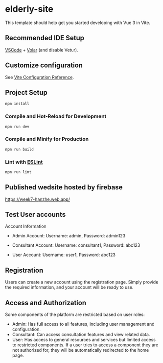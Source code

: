 # elderly-site

This template should help get you started developing with Vue 3 in Vite.

## Recommended IDE Setup

[VSCode](https://code.visualstudio.com/) + [Volar](https://marketplace.visualstudio.com/items?itemName=Vue.volar) (and disable Vetur).

## Customize configuration

See [Vite Configuration Reference](https://vitejs.dev/config/).

## Project Setup

```sh
npm install
```

### Compile and Hot-Reload for Development

```sh
npm run dev
```

### Compile and Minify for Production

```sh
npm run build
```

### Lint with [ESLint](https://eslint.org/)

```sh
npm run lint
```


## Published wedsite hosted by firebase
https://week7-hanzhe.web.app/

## Test User accounts
Account Information

- Admin Account: Username: admin, Password: admin123

- Consultant Account: Username: consultant1, Password: abc123

- User Account: Username: user1, Password: abc123

## Registration
Users can create a new account using the registration page. Simply provide the required information, and your account will be ready to use.

## Access and Authorization
Some components of the platform are restricted based on user roles:

- Admin: Has full access to all features, including user management and configuration.
- Consultant: Can access consultation features and view related data.
- User: Has access to general resources and services but limited access to restricted components.
If a user tries to access a component they are not authorized for, they will be automatically redirected to the home page.